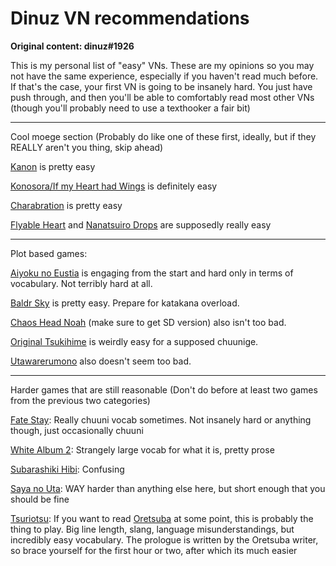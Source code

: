 # Dinuz VN recommendations

**Original content: dinuz#1926**

This is my personal list of "easy" VNs. These are my opinions so you may not have the same experience, especially if you
haven't read much before. If that's the case, your first VN is going to be insanely hard. You just have push through,
and then you'll be able to comfortably read most other VNs (though you'll probably need to use a texthooker a fair bit)

---

Cool moege section (Probably do like one of these first, ideally, but if they REALLY aren't you thing, skip ahead)

[Kanon](https://vndb.org/v33) is pretty easy

[Konosora/If my Heart had Wings](https://vndb.org/v9093) is definitely easy

[Charabration](https://vndb.org/v23242) is pretty easy

[Flyable Heart](https://vndb.org/v1179) and [Nanatsuiro Drops](https://vndb.org/v193) are supposedly really easy

---

Plot based games:

[Aiyoku no Eustia](https://vndb.org/v3770) is engaging from the start and hard only in terms of vocabulary. Not terribly
hard at all.

[Baldr Sky](https://vndb.org/v1306) is pretty easy. Prepare for katakana overload.

[Chaos Head Noah](https://vndb.org/v22505) (make sure to get SD version) also isn't too bad.

[Original Tsukihime](https://vndb.org/v7) is weirdly easy for a supposed chuunige.

[Utawarerumono](https://vndb.org/v3) also doesn't seem too bad.

---

Harder games that are still reasonable (Don't do before at least two games from the previous two categories)

[Fate Stay](https://vndb.org/v11): Really chuuni vocab sometimes. Not insanely hard or anything though, just
occasionally chuuni

[White Album 2](https://vndb.org/v7771): Strangely large vocab for what it is, pretty prose

[Subarashiki Hibi](https://vndb.org/v3144): Confusing

[Saya no Uta](https://vndb.org/v97): WAY harder than anything else here, but short enough that you should be fine

[Tsuriotsu](https://vndb.org/v10680): If you want to read [Oretsuba](https://vndb.org/v1141) at some point, this is
probably the thing to play. Big line length, slang, language misunderstandings, but incredibly easy vocabulary. The
prologue is written by the Oretsuba writer, so brace yourself for the first hour or two, after which its much easier
